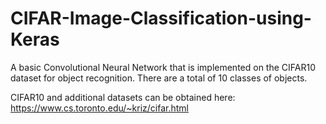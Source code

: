# CIFAR-Image-Classification-using-Keras

A basic Convolutional Neural Network that is implemented on the CIFAR10 dataset for object recognition. 
There are a total of 10 classes of objects.

CIFAR10 and additional datasets can be obtained here:
https://www.cs.toronto.edu/~kriz/cifar.html
